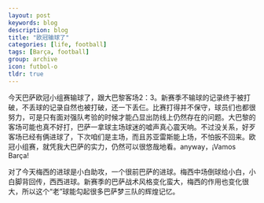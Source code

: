 ```yaml
---
layout: post
keywords: blog
description: blog
title: "欧冠输球了"
categories: [life, football]
tags: [Barça, football]
group: archive
icon: futbol-o
tldr: true
---
```




今天巴萨欧冠小组赛输球了，跟大巴黎客场2：3。新赛季不输球的记录终于被打破，不丢球的记录自然也被打破，还一下丢仨。比赛打得并不保守，球员们也都很努力，可是只有面对强队考验的时候才能凸显出防线上仍然存在的问题。大巴黎的客场可能也真不好打，巴萨一拿球主场球迷的嘘声真心震天响。不过没关系，好歹客场已经有俩进球了，下次咱们是主场，而且苏亚雷斯能上场，不怕扳不回来。欧冠小组赛，就凭我大巴萨的实力，仍然可以很悠哉地看。anyway，¡Vamos Barça!


对了今天梅西的进球是小白助攻，一个很前巴萨的进球。梅西中场倒球给小白，小白脚背回传，西西进球。新赛季的巴萨战术风格变化蛮大，梅西的作用也变化很大，所以这个“老”球能勾起很多巴萨梦三队的辉煌记忆。